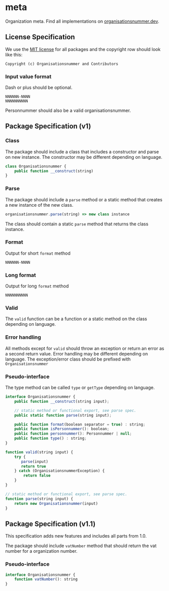 # meta

Organization meta. Find all implementations on [organisationsnummer.dev](organisationsnummer.dev).

## License Specification

We use the [MIT license](https://opensource.org/licenses/MIT) for all packages and the copyright row should look like this:

```
Copyright (c) Organisationsnummer and Contributors
```

### Input value format

Dash or plus should be optional.

```
NNNNNN-NNNN
NNNNNNNNNN
```

Personnummer should also be a valid organisationsnummer.

## Package Specification (v1)

### Class

The package should include a class that includes a constructor and parse on new instance. The constructor may be different depending on language.

```js
class Organisationsnummer {
    public function __construct(string)
}
```

### Parse

The package should include a `parse` method or a static method that creates a new instance of the new class.

```js
organisationsnummer.parse(string) => new class instance
```

The class should contain a static `parse` method that returns the class instance.

### Format

Output for short `format` method

```
NNNNNN-NNNN
```

### Long format

Output for long `format` method

```
NNNNNNNNNN
```

### Valid

The `valid` function can be a function or a static method on the class depending on language.

### Error handling

All methods except for `valid` should throw an exception or return an error as a second return value. Error handling may be different depending on language. The exception/error class should be prefixed with `Organisationsnummer`

### Pseudo-interface

The type method can be called `type` or `getType` depending on language.

```js
interface Organisationsnummer {
    public function __construct(string input);

    // static method or functional export, see parse spec.
    public static function parse(string input);

    public function format(boolean separator = true) : string;
    public function isPersonnummer(): boolean;
    public function personnummer(): Personnummer | null;
    public function type() : string;
}

function valid(string input) {
    try {
       parse(input)
       return true
    } catch (OrganisationsnummerException) {
        return false
    }
}

// static method or functional export, see parse spec.
function parse(string input) {
    return new Organisationsnummer(input)
}
```

## Package Specification (v1.1)

This specification adds new features and includes all parts from 1.0.

The package should include `vatNumber` method that should return the vat number for a organization number.

### Pseudo-interface

```js
interface Organisationsnummer {
    function vatNumber(): string
}
